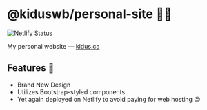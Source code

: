 # @kiduswb/personal-site 👨🏾

[![Netlify Status](https://api.netlify.com/api/v1/badges/338d0761-7330-4d35-9e39-7f824b8170d5/deploy-status)](https://app.netlify.com/sites/kidus-ca/deploys)

My personal website &mdash; [kidus.ca](https://kidus.ca)

## Features 🚀

- Brand New Design
- Utilizes Bootstrap-styled components
- Yet again deployed on Netlify to avoid paying for web hosting 😉
